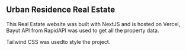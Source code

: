 ## Urban Residence Real Estate 

This Real Estate website was built with NextJS and is hosted on Vercel, Bayut API from RapidAPI was used to get all the property data.

Tailwind CSS was usedto style the project.
